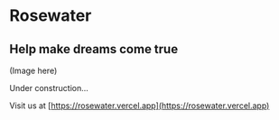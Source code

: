 # Rosewater

## Help make dreams come true

(Image here)

Under construction...

Visit us at [https://rosewater.vercel.app](https://rosewater.vercel.app)